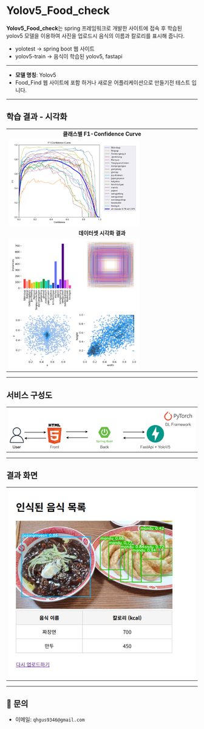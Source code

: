 # Yolov5_Food_check

**Yolov5_Food_check**는 spring 프레임워크로 개발한 사이트에 접속 후 학습된 yolov5 모델을 이용하여 사진을 업로드시 음식의 이름과 칼로리를 표시해 줍니다.
- yolotest -> spring boot 웹 사이트
- yolov5-train -> 음식이 학습된 yolov5, fastapi

---

- **모델 명칭**: Yolov5
- Food_Find 웹 사이트에 포함 하거나 새로운 어플리케이션으로 만들기전 테스트 입니다.

---

## 학습 결과 - 시각화

<table>
  <tr>
    <td align="center"><b>클래스별 F1-Confidence Curve</b></td>
  </tr>
    <tr>
    <td><img src="./images/F1_curve.png" width="70%"></td>
  </tr>
  <tr>
        <td align="center"><b>데이터셋 시각화 결과</b></td>
  </tr>
    <tr>
    <td><img src="./images/labels.jpg" width="70%"></td>
  </tr>
</table>

---

## 서비스 구성도

<table>
    <tr>
    <td><img src="./images/yolov5.drawio.png" width="100%"></td>
  </tr>
  <tr>
</table>

---

## 결과 화면
<table>
    <tr>
    <td><img src="./images/site.png" width="100%"></td>
  </tr>
  </table>

---

## 📮 문의

- 이메일: `qhgus9346@gmail.com`
